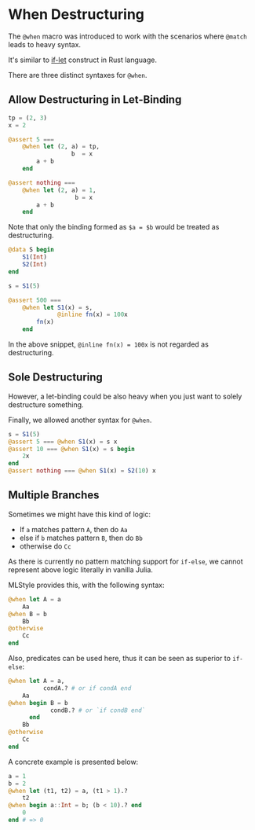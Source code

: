 When Destructuring
===========================

The `@when` macro was introduced to work with the scenarios where `@match` leads to heavy syntax.

It's similar to [if-let](https://doc.rust-lang.org/rust-by-example/flow_control/if_let.html) construct in Rust language.


There are three distinct syntaxes for `@when`.

Allow Destructuring in Let-Binding
-----------------------------------------------------------------

```julia
tp = (2, 3)
x = 2

@assert 5 ===
    @when let (2, a) = tp,
                  b  = x
        a + b
    end

@assert nothing ===
    @when let (2, a) = 1,
                   b = x
        a + b
    end
```

Note that only the binding formed as `$a = $b` would be treated as destructuring.

```julia
@data S begin
    S1(Int)
    S2(Int)
end

s = S1(5)

@assert 500 ===
    @when let S1(x) = s,
              @inline fn(x) = 100x
        fn(x)
    end
```

In the above snippet, `@inline fn(x) = 100x` is not regarded as destructuring.


Sole Destructuring
----------------------------

However, a let-binding could be also heavy when you just want to solely destructure something.

Finally, we allowed another syntax for `@when`.

```julia
s = S1(5)
@assert 5 === @when S1(x) = s x
@assert 10 === @when S1(x) = s begin
    2x
end
@assert nothing === @when S1(x) = S2(10) x
```

Multiple Branches
----------------------------------

Sometimes we might have this kind of logic:

- If `a` matches pattern `A`, then do `Aa`
- else if `b` matches pattern `B`, then do `Bb`
- otherwise do `Cc`


As there is currently no pattern matching support for `if-else`, we cannot represent above logic literally in vanilla Julia.

MLStyle provides this, with the following syntax:

```julia
@when let A = a
    Aa
@when B = b
    Bb
@otherwise
    Cc
end
```

Also, predicates can be used here, thus it can be seen as superior to
`if-else`:

```julia
@when let A = a,
          condA.? # or if condA end
    Aa
@when begin B = b
            condB.? # or `if condB end`
      end
    Bb
@otherwise
    Cc
end
```

A concrete example is presented below:

```julia
a = 1
b = 2
@when let (t1, t2) = a, (t1 > 1).?
    t2
@when begin a::Int = b; (b < 10).? end
    0
end # => 0
```
